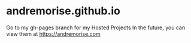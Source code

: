 # andremorise.github.io
Go to my gh-pages branch for my Hosted Projects
In the future, you can view them at https://andremorise.com
